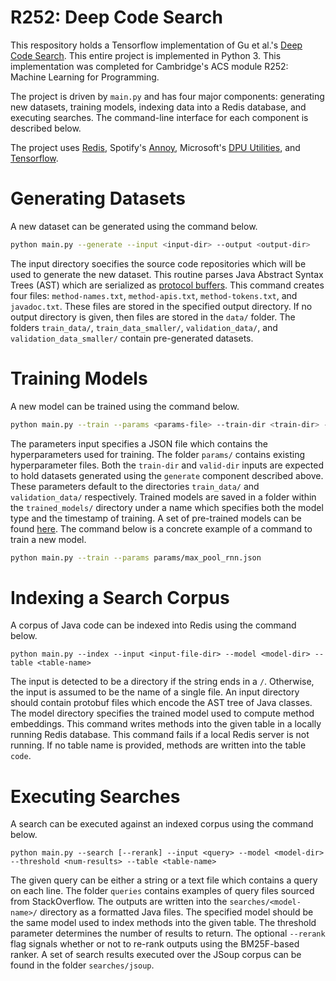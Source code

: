 # R252: Deep Code Search

This respository holds a Tensorflow implementation of Gu et al.'s [Deep Code Search](https://guxd.github.io/papers/deepcs.pdf). This entire project is implemented in Python 3. This implementation was completed for Cambridge's ACS module R252: Machine Learning for Programming.

The project is driven by ```main.py``` and has four major components: generating new datasets, training models, indexing data into a Redis database, and executing searches. The command-line interface for each component is described below.

The project uses [Redis](https://pypi.org/project/redis/), Spotify's [Annoy](https://github.com/spotify/annoy), Microsoft's [DPU Utilities](https://github.com/Microsoft/dpu-utils), and [Tensorflow](https://www.tensorflow.org/).

# Generating Datasets
A new dataset can be generated using the command below.
```sh
python main.py --generate --input <input-dir> --output <output-dir>
```
The input directory soecifies the source code repositories which will be used to generate the new dataset. This routine parses Java Abstract Syntax Trees (AST) which are serialized as [protocol buffers](https://developers.google.com/protocol-buffers/). This command creates four files: ```method-names.txt```, ```method-apis.txt```, ```method-tokens.txt```, and ```javadoc.txt```. These files are stored in the specified output directory. If no output directory is given, then files are stored in the ```data/``` folder. The folders ```train_data/```, ```train_data_smaller/```, ```validation_data/```, and ```validation_data_smaller/``` contain pre-generated datasets.

# Training Models
A new model can be trained using the command below.
```sh
python main.py --train --params <params-file> --train-dir <train-dir> --valid-dir <validation-dir>
```
The parameters input specifies a JSON file which contains the hyperparameters used for training. The folder ```params/``` contains existing hyperparameter files. Both the ``train-dir`` and ```valid-dir```  inputs are expected to hold datasets generated using the ```generate``` component described above. These parameters default to the directories ```train_data/``` and ```validation_data/``` respectively. Trained models are saved in a folder within the ```trained_models/``` directory under a name which specifies both the model type and the timestamp of training. A set of pre-trained models can be found [here](https://drive.google.com/drive/folders/17geATWd7CrF_XycpbYNQUBR4urU-pUvh?usp=sharing). The command below is a concrete example of a command to train a new model.
```sh
python main.py --train --params params/max_pool_rnn.json
```

# Indexing a Search Corpus
A corpus of Java code can be indexed into Redis using the command below.
```
python main.py --index --input <input-file-dir> --model <model-dir> --table <table-name>
```
The input is detected to be a directory if the string ends in a ```/```. Otherwise, the input is assumed to be the name of a single file. An input directory should contain protobuf files which encode the AST tree of Java classes.  The model directory specifies the trained model used to compute method embeddings. This command writes methods into the given table in a locally running Redis database. This command fails if a local Redis server is not running. If no table name is provided, methods are written into the table ```code```.

# Executing Searches
A search can be executed against an indexed corpus using the command below.
```
python main.py --search [--rerank] --input <query> --model <model-dir> --threshold <num-results> --table <table-name>
```
The given query can be either a string or a text file which contains a query on each line. The folder ```queries``` contains examples of query files sourced from StackOverflow. The outputs are written into the ```searches/<model-name>/``` directory as a formatted Java files. The specified model should be the same model used to index methods into the given table. The threshold parameter determines the number of results to return. The optional ```--rerank``` flag signals whether or not to re-rank outputs using the BM25F-based ranker.  A set of search results executed over the JSoup corpus can be found in the folder ```searches/jsoup```.
